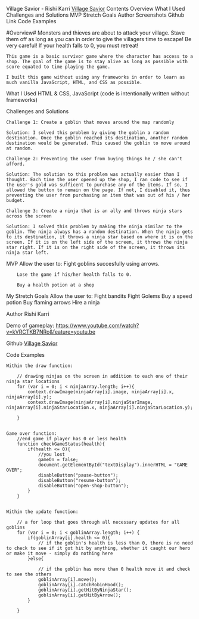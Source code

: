 Village Savior - Rishi Karri
<a href="http://www.rishikarri.com/village-savior">Village Savior</a>
Contents
    Overview
    What I Used
    Challenges and Solutions
    MVP
    Stretch Goals
    Author
    Screenshots
    Github Link
    Code Examples

#Overview#
    Monsters and thieves are about to attack your village. Stave them off as long as you can in order to give the villagers time to escape! Be very careful! If your health falls to 0, you must retreat!

    This game is a basic survivor game where the character has access to a shop. The goal of the game is to stay alive as long as possible with score equated to time playing the game. 

    I built this game without using any frameworks in order to learn as much vanilla JavaScript, HTML, and CSS as possible.     
    


What I Used
    HTML & CSS, JavaScript (code is intentionally written without frameworks)

Challenges and Solutions
    
    Challenge 1: Create a goblin that moves around the map randomly 

    Solution: I solved this problem by giving the goblin a random destination. Once the goblin reached its destination, another random destination would be generated. This caused the goblin to move around at random. 

    Challenge 2: Preventing the user from buying things he / she can't afford. 

    Solution: The solution to this problem was actually easier than I thought. Each time the user opened up the shop, I ran code to see if the user's gold was sufficent to purchase any of the items. If so, I allowed the button to remain on the page. If not, I disabled it, thus preventing the user from purchasing an item that was out of his / her budget. 

    Challenge 3: Create a ninja that is an ally and throws ninja stars across the screen 

    Solution: I solved this problem by making the ninja similar to the goblin. The ninja always has a random destination. When the ninja gets to its destination, it throws a ninja star based on where it is on the screen. If it is on the left side of the screen, it throws the ninja star right. If it is on the right side of the screen, it throws its ninja star left. 


    

MVP
    Allow the user to:
        Fight goblins succesfully using arrows. 

        Lose the game if his/her health falls to 0. 

        Buy a health potion at a shop

My Stretch Goals
    Allow the user to:
        Fight bandits
        Fight Golems
        Buy a speed potion
        Buy flaming arrows
        Hire a ninja

Author
    Rishi Karri
    

Demo of gameplay: 
        https://www.youtube.com/watch?v=kVRCTKB7NRo&feature=youtu.be 
        
Github
    <a href='https://github.com/rishikarri/village-savior'>Village Savior</a>

Code Examples
    
    Within the draw function: 

        // drawing ninjas on the screen in addition to each one of their ninja star locations
        for (var i = 0; i < ninjaArray.length; i++){
            context.drawImage(ninjaArray[i].image, ninjaArray[i].x, ninjaArray[i].y);
            context.drawImage(ninjaArray[i].ninjaStarImage, ninjaArray[i].ninjaStarLocation.x, ninjaArray[i].ninjaStarLocation.y);

        }


    Game over function: 
        //end game if player has 0 or less health
        function checkGameStatus(health){
            if(health <= 0){
                //you lost
                gameOn = false;
                document.getElementById("textDisplay").innerHTML = "GAME OVER";                
                disableButton("pause-button");
                disableButton("resume-button");
                disableButton("open-shop-button");
            }
        }


    Within the update function: 

        // a for loop that goes through all necessary updates for all goblins
        for (var i = 0; i < goblinArray.length; i++) {
            if(goblinArray[i].health <= 0){
                // if the goblin's health is less than 0, there is no need to check to see if it got hit by anything, whether it caught our hero or make it move - simply do nothing here
            }else{

                // if the goblin has more than 0 health move it and check to see the others         
                goblinArray[i].move();
                goblinArray[i].catchRobinHood();
                goblinArray[i].getHitByNinjaStar();
                goblinArray[i].getHitByArrow();         
            }
            
        }




